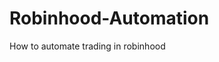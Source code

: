 # Robinhood-Automation
How to automate trading in robinhood [](https://www.youtube.com/watch?v=Yq0Jf4bpSGM)
